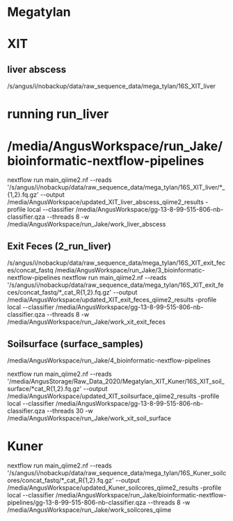 # Megatylan


# XIT


## liver abscess
/s/angus/i/nobackup/data/raw_sequence_data/mega_tylan/16S_XIT_liver
# running run_liver
# /media/AngusWorkspace/run_Jake/bioinformatic-nextflow-pipelines
nextflow run main_qiime2.nf --reads '/s/angus/i/nobackup/data/raw_sequence_data/mega_tylan/16S_XIT_liver/*_{1,2}.fq.gz' --output /media/AngusWorkspace/updated_XIT_liver_abscess_qiime2_results -profile local --classifier /media/AngusWorkspace/gg-13-8-99-515-806-nb-classifier.qza --threads 8 -w /media/AngusWorkspace/run_Jake/work_liver_abscess


## Exit Feces (2_run_liver)
/s/angus/i/nobackup/data/raw_sequence_data/mega_tylan/16S_XIT_exit_feces/concat_fastq
/media/AngusWorkspace/run_Jake/3_bioinformatic-nextflow-pipelines
nextflow run main_qiime2.nf --reads '/s/angus/i/nobackup/data/raw_sequence_data/mega_tylan/16S_XIT_exit_feces/concat_fastq/*_cat_R{1,2}.fq.gz' --output /media/AngusWorkspace/updated_XIT_exit_feces_qiime2_results -profile local --classifier /media/AngusWorkspace/gg-13-8-99-515-806-nb-classifier.qza --threads 8 -w /media/AngusWorkspace/run_Jake/work_xit_exit_feces



## Soilsurface  (surface_samples)
/media/AngusWorkspace/run_Jake/4_bioinformatic-nextflow-pipelines

nextflow run main_qiime2.nf --reads '/media/AngusStorage/Raw_Data_2020/Megatylan_XIT_Kuner/16S_XIT_soil_surface/*cat_R{1,2}.fq.gz' --output /media/AngusWorkspace/updated_XIT_soilsurface_qiime2_results -profile local --classifier /media/AngusWorkspace/gg-13-8-99-515-806-nb-classifier.qza --threads 30 -w /media/AngusWorkspace/run_Jake/work_xit_soil_surface





# Kuner

nextflow run main_qiime2.nf --reads '/s/angus/i/nobackup/data/raw_sequence_data/mega_tylan/16S_Kuner_soilcores/concat_fastq/*_cat_R{1,2}.fq.gz' --output /media/AngusWorkspace/updated_Kuner_soilcores_qiime2_results -profile local --classifier /media/AngusWorkspace/run_Jake/bioinformatic-nextflow-pipelines/gg-13-8-99-515-806-nb-classifier.qza --threads 8 -w /media/AngusWorkspace/run_Jake/work_soilcores_qiime

